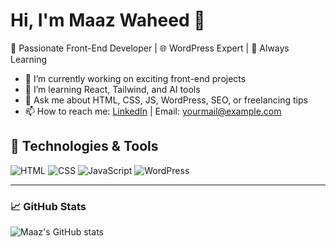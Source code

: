 # Hi, I'm Maaz Waheed 👋

🚀 Passionate Front-End Developer | 🌐 WordPress Expert | 🧠 Always Learning

- 🔭 I’m currently working on exciting front-end projects
- 🌱 I’m learning React, Tailwind, and AI tools
- 💬 Ask me about HTML, CSS, JS, WordPress, SEO, or freelancing tips
- 📫 How to reach me: [LinkedIn](https://www.linkedin.com/in/maaz-waheed-253066309/) | Email: yourmail@example.com

## 🔧 Technologies & Tools

![HTML](https://img.shields.io/badge/-HTML5-E34F26?style=flat&logo=html5&logoColor=white)
![CSS](https://img.shields.io/badge/-CSS3-1572B6?style=flat&logo=css3)
![JavaScript](https://img.shields.io/badge/-JavaScript-F7DF1E?style=flat&logo=javascript&logoColor=black)
![WordPress](https://img.shields.io/badge/-WordPress-21759B?style=flat&logo=wordpress)

---

### 📈 GitHub Stats

![Maaz's GitHub stats](https://github-readme-stats.vercel.app/api?username=maazwaheed&show_icons=true&theme=radical)
